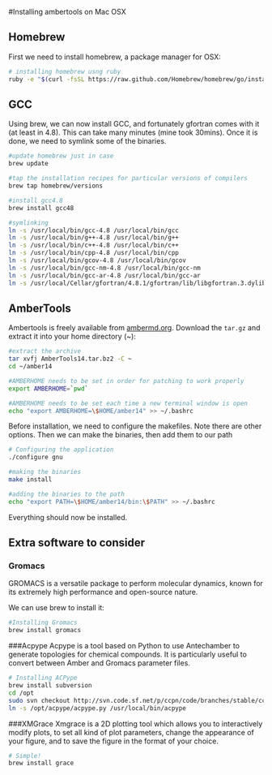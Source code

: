 #Installing ambertools on Mac OSX

## Homebrew
First we need to install homebrew, a package manager for OSX:

```bash
# installing homebrew usng ruby
ruby -e "$(curl -fsSL https://raw.github.com/Homebrew/homebrew/go/install)"
```

## GCC
Using brew, we can now install GCC, and fortunately gfortran comes with it (at least in 4.8). This can take many minutes (mine took 30mins). Once it is done, we need to symlink some of the binaries.

```bash
#update homebrew just in case
brew update

#tap the installation recipes for particular versions of compilers
brew tap homebrew/versions

#install gcc4.8
brew install gcc48

#symlinking
ln -s /usr/local/bin/gcc-4.8 /usr/local/bin/gcc
ln -s /usr/local/bin/g++-4.8 /usr/local/bin/g++
ln -s /usr/local/bin/c++-4.8 /usr/local/bin/c++
ln -s /usr/local/bin/cpp-4.8 /usr/local/bin/cpp
ln -s /usr/local/bin/gcov-4.8 /usr/local/bin/gcov
ln -s /usr/local/bin/gcc-nm-4.8 /usr/local/bin/gcc-nm
ln -s /usr/local/bin/gcc-ar-4.8 /usr/local/bin/gcc-ar
ln -s /usr/local/Cellar/gfortran/4.8.1/gfortran/lib/libgfortran.3.dylib /usr/local/lib/libgfortran.dylib
```

## AmberTools
Ambertools is freely available from [ambermd.org](http://ambermd.org/). Download the `tar.gz` and extract it into your home directory (~):

```bash
#extract the archive
tar xvfj AmberTools14.tar.bz2 -C ~
cd ~/amber14

#AMBERHOME needs to be set in order for patching to work properly
export AMBERHOME=`pwd`

#AMBERHOME needs to be set each time a new terminal window is open
echo "export AMBERHOME=\$HOME/amber14" >> ~/.bashrc
```

Before installation, we need to configure the makefiles. Note there are other options. Then we can make the binaries, then add them to our path
```bash
# Configuring the application
./configure gnu

#making the binaries
make install

#adding the binaries to the path
echo "export PATH=\$HOME/amber14/bin:\$PATH" >> ~/.bashrc
```

Everything should now be installed.

## Extra software to consider
### Gromacs
GROMACS is a versatile package to perform molecular dynamics, known for its extremely high performance and open-source nature.

We can use brew to install it:

```bash
#Installing Gromacs
brew install gromacs
```

###Acpype
Acpype is a tool based on Python to use Antechamber to generate topologies for chemical compounds. It is particularly useful to convert between Amber and Gromacs parameter files.

```bash
# Installing ACPype
brew install subversion
cd /opt
sudo svn checkout http://svn.code.sf.net/p/ccpn/code/branches/stable/ccpn/python/acpype acpype
ln -s /opt/acpype/acpype.py /usr/local/bin/acpype
```

###XMGrace
Xmgrace is a 2D plotting tool which allows you to interactively modify plots, to set all kind of plot parameters, change the appearance of your figure, and to save the figure in the format of your choice.

```bash
# Simple!
brew install grace
```